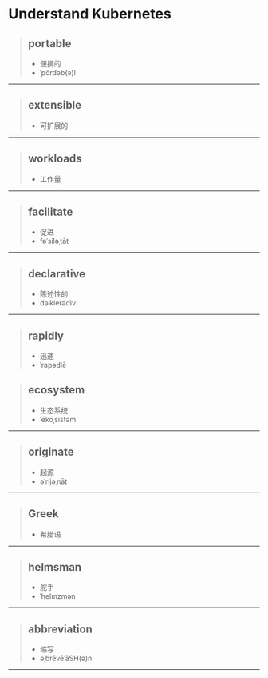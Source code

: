 # Understand Kubernetes

> ## portable
> * 便携的
> * ˈpôrdəb(ə)l
----------

> ## extensible
> * 可扩展的
----------

> ## workloads
> * 工作量
----------

> ## facilitate
> * 促进
> * fəˈsiləˌtāt
----------

> ## declarative
> * 陈述性的
> * dəˈklerədiv
----------

> ## rapidly
> * 迅速
> * ˈrapədlē

> ## ecosystem
> * 生态系统
> * ˈēkōˌsistəm
----------

> ## originate
> * 起源
> * əˈrijəˌnāt
----------

> ## Greek
> * 希腊语
----------

> ## helmsman
> * 舵手
> * ˈhelmzmən
----------

> ## abbreviation
> * 缩写
> * əˌbrēvēˈāSH(ə)n
----------
